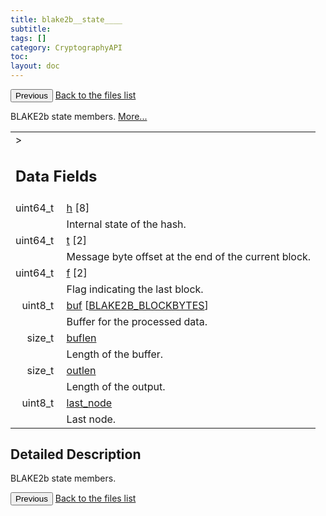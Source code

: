 ```yaml
---
title: blake2b__state____
subtitle:
tags: []
category: CryptographyAPI
toc:
layout: doc
---
```


<button class="uk-button uk-button-default uk-button-small uk-margin-medium-top" onclick="history.back()">Previous</button>
<a class="uk-button uk-button-default uk-button-small uk-margin-medium-top crypto-button" href="../../crypto-api/files">Back to the files list</a>


<p>BLAKE2b state members.  
 <a href="../blake2b__state____#details">More...</a></p>
<table class="memberdecls">
<tr class="heading"><td colspan="4">><h2 class="groupheader"><a name="pub-attribs"></a>
Data Fields</h2></td></tr>
<tr class="memitem:a687c52e3a420c838ba2a867eb5f11b4c"><td class="memItemLeft" align="right" valign="top"><a id="a687c52e3a420c838ba2a867eb5f11b4c"></a>
uint64_t&#160;</td><td colspan="3" class="memItemRight" valign="bottom"><a class="el" href="../blake2b__state____#a687c52e3a420c838ba2a867eb5f11b4c">h</a> [8]</td></tr>
<tr class="memdesc:a687c52e3a420c838ba2a867eb5f11b4c"><td class="mdescLeft">&#160;</td><td colspan="3" class="mdescRight">Internal state of the hash. <br /></td></tr>
<tr class="memitem:a2485b4a96e2159455f9defde68daed6b"><td class="memItemLeft" align="right" valign="top"><a id="a2485b4a96e2159455f9defde68daed6b"></a>
uint64_t&#160;</td><td colspan="3" class="memItemRight" valign="bottom"><a class="el" href="../blake2b__state____#a2485b4a96e2159455f9defde68daed6b">t</a> [2]</td></tr>
<tr class="memdesc:a2485b4a96e2159455f9defde68daed6b"><td class="mdescLeft">&#160;</td><td colspan="3" class="mdescRight">Message byte offset at the end of the current block. <br /></td></tr>
<tr class="memitem:a1c4b0a6bb8387f9d076a56b09b13b4ac"><td class="memItemLeft" align="right" valign="top"><a id="a1c4b0a6bb8387f9d076a56b09b13b4ac"></a>
uint64_t&#160;</td><td colspan="3" class="memItemRight" valign="bottom"><a class="el" href="../blake2b__state____#a1c4b0a6bb8387f9d076a56b09b13b4ac">f</a> [2]</td></tr>
<tr class="memdesc:a1c4b0a6bb8387f9d076a56b09b13b4ac"><td class="mdescLeft">&#160;</td><td colspan="3" class="mdescRight">Flag indicating the last block. <br /></td></tr>
<tr class="memitem:a556d85b4802be4144c58f9f494a266c9"><td class="memItemLeft" align="right" valign="top"><a id="a556d85b4802be4144c58f9f494a266c9"></a>
uint8_t&#160;</td><td colspan="3" class="memItemRight" valign="bottom"><a class="el" href="../blake2b__state____#a556d85b4802be4144c58f9f494a266c9">buf</a> [<a class="el" href="../lcx__blake2_8h#a55df020abc59e40eb12965cf08eca1b5aea9f79a4ec90a788ea0590ae5dfda693">BLAKE2B_BLOCKBYTES</a>]</td></tr>
<tr class="memdesc:a556d85b4802be4144c58f9f494a266c9"><td class="mdescLeft">&#160;</td><td colspan="3" class="mdescRight">Buffer for the processed data. <br /></td></tr>
<tr class="memitem:ad6994903b3c19997ffcfdccb4431d308"><td class="memItemLeft" align="right" valign="top"><a id="ad6994903b3c19997ffcfdccb4431d308"></a>
size_t&#160;</td><td colspan="3" class="memItemRight" valign="bottom"><a class="el" href="../blake2b__state____#ad6994903b3c19997ffcfdccb4431d308">buflen</a></td></tr>
<tr class="memdesc:ad6994903b3c19997ffcfdccb4431d308"><td class="mdescLeft">&#160;</td><td colspan="3" class="mdescRight">Length of the buffer. <br /></td></tr>
<tr class="memitem:ae5aad15fdea0b06b0390298a030c8ff3"><td class="memItemLeft" align="right" valign="top"><a id="ae5aad15fdea0b06b0390298a030c8ff3"></a>
size_t&#160;</td><td colspan="3" class="memItemRight" valign="bottom"><a class="el" href="../blake2b__state____#ae5aad15fdea0b06b0390298a030c8ff3">outlen</a></td></tr>
<tr class="memdesc:ae5aad15fdea0b06b0390298a030c8ff3"><td class="mdescLeft">&#160;</td><td colspan="3" class="mdescRight">Length of the output. <br /></td></tr>
<tr class="memitem:aeef1495cb3058928ace5096cac10242d"><td class="memItemLeft" align="right" valign="top"><a id="aeef1495cb3058928ace5096cac10242d"></a>
uint8_t&#160;</td><td colspan="3" class="memItemRight" valign="bottom"><a class="el" href="../blake2b__state____#aeef1495cb3058928ace5096cac10242d">last_node</a></td></tr>
<tr class="memdesc:aeef1495cb3058928ace5096cac10242d"><td class="mdescLeft">&#160;</td><td colspan="3" class="mdescRight">Last node. <br /></td></tr>
</table>
<a name="details" id="details"></a>

## Detailed Description

<div class="textblock"><p>BLAKE2b state members. </p>
<button class="uk-button uk-button-default uk-button-small uk-margin-medium-top" onclick="history.back()">Previous</button>
<a class="uk-button uk-button-default uk-button-small uk-margin-medium-top crypto-button" href="../../crypto-api/files">Back to the files list</a>
